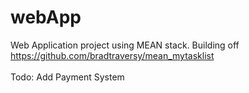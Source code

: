 # webApp
Web Application project using MEAN stack. Building off https://github.com/bradtraversy/mean_mytasklist  <br />  
 Todo: Add Payment System
